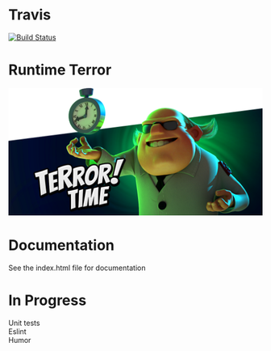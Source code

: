 # Travis
[![Build Status](https://travis-ci.com/ucsd-cse112/team9-webcomponent.svg?token=SYYH9pqzsbfveDCnEAbx&branch=valentin)](https://travis-ci.com/ucsd-cse112/team9-webcomponent)

# Runtime Terror
![](images/tim_terror.png)

# Documentation
See the index.html file for documentation

# In Progress
Unit tests  
Eslint  
Humor

